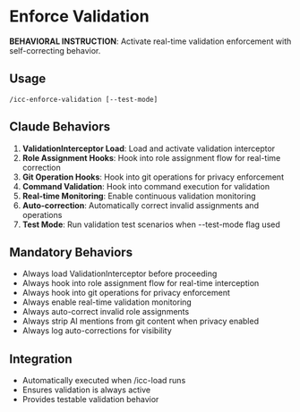 # Enforce Validation

**BEHAVIORAL INSTRUCTION**: Activate real-time validation enforcement with self-correcting behavior.

## Usage
```
/icc-enforce-validation [--test-mode]
```

## Claude Behaviors
1. **ValidationInterceptor Load**: Load and activate validation interceptor
2. **Role Assignment Hooks**: Hook into role assignment flow for real-time correction
3. **Git Operation Hooks**: Hook into git operations for privacy enforcement
4. **Command Validation**: Hook into command execution for validation
5. **Real-time Monitoring**: Enable continuous validation monitoring
6. **Auto-correction**: Automatically correct invalid assignments and operations
7. **Test Mode**: Run validation test scenarios when --test-mode flag used

## Mandatory Behaviors
- Always load ValidationInterceptor before proceeding
- Always hook into role assignment flow for real-time interception
- Always hook into git operations for privacy enforcement
- Always enable real-time validation monitoring
- Always auto-correct invalid role assignments
- Always strip AI mentions from git content when privacy enabled
- Always log auto-corrections for visibility

## Integration
- Automatically executed when /icc-load runs
- Ensures validation is always active
- Provides testable validation behavior